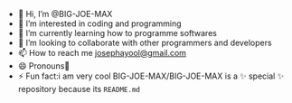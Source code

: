 - 👋 Hi, I’m @BIG-JOE-MAX
- 👀 I’m interested in coding and programming
- 🌱 I’m currently learning how to programme softwares
- 💞️ I’m looking to collaborate with other programmers and developers
- 📫 How to reach me josephayool@gmail.com
- 😄 Pronouns🎱
- ⚡ Fun fact:i am very cool
BIG-JOE-MAX/BIG-JOE-MAX is a ✨ special ✨ repository because its `README.md`
